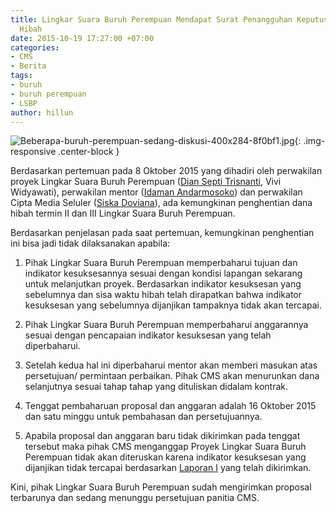 ```yaml
---
title: Lingkar Suara Buruh Perempuan Mendapat Surat Penangguhan Keputusan Penghentian
  Hibah
date: 2015-10-19 17:27:00 +07:00
categories:
- CMS
- Berita
tags:
- buruh
- buruh perempuan
- LSBP
author: hillun
---
```


![Beberapa-buruh-perempuan-sedang-diskusi-400x284-8f0bf1.jpg](/uploads/Beberapa-buruh-perempuan-sedang-diskusi-400x284-8f0bf1.jpg){: .img-responsive .center-block }

Berdasarkan pertemuan pada 8 Oktober 2015 yang dihadiri oleh perwakilan proyek Lingkar Suara Buruh Perempuan ([Dian Septi Trisnanti](http://ciptamedia.org/team/dian-septi-trisnanti/), Vivi Widyawati), perwakilan mentor ([Idaman Andarmosoko](http://ciptamedia.org/team/idaman-andarmosoko/)) dan perwakilan Cipta Media Seluler ([Siska Doviana](http://ciptamedia.org/team/siska-doviana/)), ada kemungkinan penghentian dana hibah termin II dan III Lingkar Suara Buruh Perempuan.

Berdasarkan penjelasan pada saat pertemuan, kemungkinan penghentian ini bisa jadi tidak dilaksanakan apabila:

1. Pihak Lingkar Suara Buruh Perempuan memperbaharui tujuan dan indikator kesuksesannya sesuai dengan kondisi lapangan sekarang untuk melanjutkan proyek. Berdasarkan indikator kesuksesan yang sebelumnya dan sisa waktu hibah telah dirapatkan bahwa indikator kesuksesan yang sebelumnya dijanjikan tampaknya tidak akan tercapai.

2. Pihak Lingkar Suara Buruh Perempuan memperbaharui anggarannya sesuai dengan pencapaian indikator kesuksesan yang telah diperbaharui.

3. Setelah kedua hal ini diperbaharui mentor akan memberi masukan atas persetujuan/ permintaan perbaikan. Pihak CMS akan menurunkan dana selanjutnya sesuai tahap tahap yang dituliskan didalam kontrak.

4. Tenggat pembaharuan proposal dan anggaran adalah 16 Oktober 2015 dan satu minggu untuk pembahasan dan persetujuannya.

5. Apabila proposal dan anggaran baru tidak dikirimkan pada tenggat tersebut maka pihak CMS menganggap Proyek Lingkar Suara Buruh Perempuan tidak akan diteruskan karena indikator kesuksesan yang dijanjikan tidak tercapai berdasarkan [Laporan I](http://wiki.ciptamedia.org/wiki/Lingkar_Suara_Buruh_Perempuan/Laporan) yang telah dikirimkan.

Kini, pihak Lingkar Suara Buruh Perempuan sudah mengirimkan proposal terbarunya dan sedang menunggu persetujuan panitia CMS.